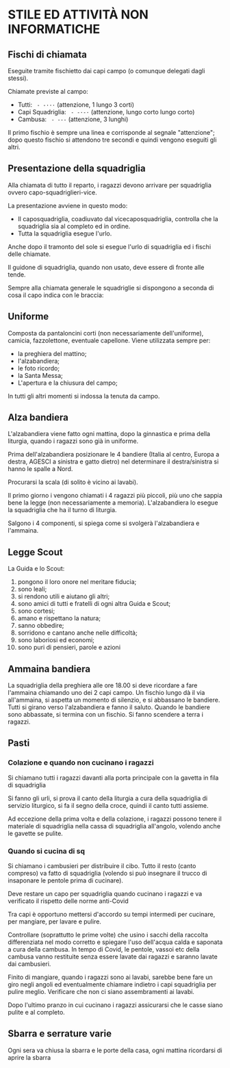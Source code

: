 # STILE ED ATTIVITÀ NON INFORMATICHE

## Fischi di chiamata

Eseguite tramite fischietto dai capi campo (o comunque delegati dagli stessi).

Chiamate previste al campo:
- Tutti: ` - -···` (attenzione, 1 lungo 3 corti)
- Capi Squadriglia:	` - -·-·` (attenzione, lungo corto lungo corto)
- Cambusa: ` - ---` (attenzione, 3 lunghi)

Il primo fischio è sempre una linea e corrisponde al segnale "attenzione"; dopo questo fischio si attendono tre secondi e quindi vengono eseguiti gli altri.

## Presentazione della squadriglia
Alla chiamata di tutto il reparto, i ragazzi devono arrivare per squadriglia ovvero capo-squadriglieri-vice.

La presentazione avviene in questo modo:
- Il caposquadriglia, coadiuvato dal vicecaposquadriglia, controlla che la squadriglia sia al completo ed in ordine.
- Tutta la squadriglia esegue l'urlo.

Anche dopo il tramonto del sole si esegue l'urlo di squadriglia ed i fischi delle chiamate.

Il guidone di squadriglia, quando non usato, deve essere di fronte alle tende.

Sempre alla chiamata generale le squadriglie si dispongono a seconda di cosa il capo indica con le braccia:

## Uniforme
Composta da pantaloncini corti (non necessariamente dell'uniforme), camicia, fazzolettone, eventuale capellone.
Viene utilizzata sempre per:
- la preghiera del mattino;
- l'alzabandiera;
- le foto ricordo;
- la Santa Messa;
- L'apertura e la chiusura del campo;

In tutti gli altri momenti si indossa la tenuta da campo.

## Alza bandiera
L'alzabandiera viene fatto ogni mattina, dopo la ginnastica e prima della liturgia, quando i ragazzi sono già in uniforme.

Prima dell'alzabandiera posizionare le 4 bandiere (Italia al centro, Europa a destra, AGESCI a sinistra e gatto dietro) nel determinare il destra/sinistra si hanno le spalle a Nord.

Procurarsi la scala (di solito è vicino ai lavabi).

Il primo giorno i vengono chiamati i 4 ragazzi più piccoli, più uno che sappia bene la legge (non necessariamente a memoria).
L'alzabandiera lo esegue la squadriglia che ha il turno di liturgia.

Salgono i 4 componenti, si spiega come si svolgerà l'alzabandiera e l'ammaina.

## Legge Scout
La Guida e lo Scout:
1. pongono il loro onore nel meritare fiducia;
2. sono leali; 
3. si rendono utili e aiutano gli altri; 
4. sono amici di tutti e fratelli di ogni altra Guida e Scout; 
5. sono cortesi; 
6. amano e rispettano la natura; 
7. sanno obbedire; 
8. sorridono e cantano anche nelle difficoltà; 
9. sono laboriosi ed economi; 
10. sono puri di pensieri, parole e azioni

## Ammaina bandiera
La squadriglia della preghiera alle ore 18.00 si deve ricordare a fare l'ammaina chiamando uno dei 2 capi campo.
Un fischio lungo dà il via all'ammaina, si aspetta un momento di silenzio, e si abbassano le bandiere.
Tutti si girano verso l'alzabandiera e fanno il saluto. 
Quando le bandiere sono abbassate, si termina con un fischio.
Si fanno scendere a terra i ragazzi.

## Pasti

### Colazione e quando non cucinano i ragazzi
Si chiamano tutti i ragazzi davanti alla porta principale con la gavetta in fila di squadriglia

Si fanno gli urli, si prova il canto della liturgia a cura della squadriglia di servizio liturgico, si fa il segno della croce, quindi il canto tutti assieme.

Ad eccezione della prima volta e della colazione, i ragazzi possono tenere il materiale di squadriglia nella cassa di squadriglia all'angolo, volendo anche le gavette se pulite.

### Quando si cucina di sq

Si chiamano i cambusieri per distribuire il cibo. Tutto il resto (canto compreso) va fatto di squadriglia (volendo si può insegnare il trucco di insaponare le pentole prima di cucinare).

Deve restare un capo per squadriglia quando cucinano i ragazzi e va verificato il rispetto delle norme anti-Covid

Tra capi è opportuno mettersi d'accordo su tempi intermedi per cucinare, per mangiare, per lavare e pulire.

Controllare (soprattutto le prime volte) che usino i sacchi della raccolta differenziata nel modo corretto e spiegare l'uso dell'acqua calda e saponata a cura della cambusa. In tempo di Covid, le pentole, vassoi etc della cambusa vanno restituite senza essere lavate dai ragazzi e saranno lavate dai cambusieri.

Finito di mangiare, quando i ragazzi sono ai lavabi, sarebbe bene fare un giro negli angoli ed eventualmente chiamare indietro i capi squadriglia per pulire meglio. Verificare che non ci siano assembramenti ai lavabi.

Dopo l'ultimo pranzo in cui cucinano i ragazzi assicurarsi che le casse siano pulite e al completo. 

## Sbarra e serrature varie
Ogni sera va chiusa la sbarra e le porte della casa, ogni mattina ricordarsi di aprire la sbarra 